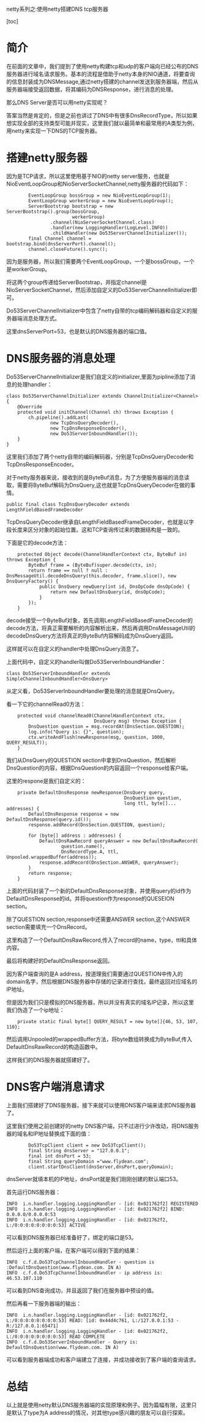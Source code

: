 netty系列之:使用netty搭建DNS tcp服务器

[toc]

# 简介

在前面的文章中，我们提到了使用netty构建tcp和udp的客户端向已经公布的DNS服务器进行域名请求服务。基本的流程是借助于netty本身的NIO通道，将要查询的信息封装成为DNSMessage,通过netty搭建的channel发送到服务器端，然后从服务器端接受返回数据，将其编码为DNSResponse，进行消息的处理。

那么DNS Server是否可以用netty实现呢？

答案当然是肯定的，但是之前也讲过了DNS中有很多DnsRecordType，所以如果想实现全部的支持类型可能并现实，这里我们就以最简单和最常用的A类型为例，用netty来实现一下DNS的TCP服务器。

# 搭建netty服务器

因为是TCP请求，所以这里使用基于NIO的netty server服务，也就是NioEventLoopGroup和NioServerSocketChannel,netty服务器的代码如下：

```
        EventLoopGroup bossGroup = new NioEventLoopGroup(1);
        EventLoopGroup workerGroup = new NioEventLoopGroup();
        ServerBootstrap bootstrap = new ServerBootstrap().group(bossGroup,
                        workerGroup)
                .channel(NioServerSocketChannel.class)
                .handler(new LoggingHandler(LogLevel.INFO))
                .childHandler(new Do53ServerChannelInitializer());
        final Channel channel = bootstrap.bind(dnsServerPort).channel();
        channel.closeFuture().sync();
```

因为是服务器，所以我们需要两个EventLoopGroup，一个是bossGroup，一个是workerGroup。

将这两个group传递给ServerBootstrap，并指定channel是NioServerSocketChannel，然后添加自定义的Do53ServerChannelInitializer即可。

Do53ServerChannelInitializer中包含了netty自带的tcp编码解码器和自定义的服务器端消息处理方式。

这里dnsServerPort=53，也是默认的DNS服务器的端口值。

# DNS服务器的消息处理

Do53ServerChannelInitializer是我们自定义的initializer,里面为pipline添加了消息的处理handler：

```
class Do53ServerChannelInitializer extends ChannelInitializer<Channel> {
    @Override
    protected void initChannel(Channel ch) throws Exception {
        ch.pipeline().addLast(
                new TcpDnsQueryDecoder(),
                new TcpDnsResponseEncoder(),
                new Do53ServerInboundHandler());
    }
}
```

这里我们添加了两个netty自带的编码解码器，分别是TcpDnsQueryDecoder和TcpDnsResponseEncoder。

对于netty服务器来说，接收到的是ByteBuf消息，为了方便服务器端的消息读取，需要将ByteBuf解码为DnsQuery,这也就是TcpDnsQueryDecoder在做的事情。

```
public final class TcpDnsQueryDecoder extends LengthFieldBasedFrameDecoder 
```

TcpDnsQueryDecoder继承自LengthFieldBasedFrameDecoder，也就是以字段长度来区分对象的起始位置。这和TCP查询传过来的数据结构是一致的。

下面是它的decode方法：

```
    protected Object decode(ChannelHandlerContext ctx, ByteBuf in) throws Exception {
        ByteBuf frame = (ByteBuf)super.decode(ctx, in);
        return frame == null ? null : DnsMessageUtil.decodeDnsQuery(this.decoder, frame.slice(), new DnsQueryFactory() {
            public DnsQuery newQuery(int id, DnsOpCode dnsOpCode) {
                return new DefaultDnsQuery(id, dnsOpCode);
            }
        });
    }
```

decode接受一个ByteBuf对象，首先调用LengthFieldBasedFrameDecoder的decode方法，将真正需要解析的内容解析出来，然后再调用DnsMessageUtil的decodeDnsQuery方法将真正的ByteBuf内容解码成为DnsQuery返回。

这样就可以在自定义的handler中处理DnsQuery消息了。

上面代码中，自定义的handler叫做Do53ServerInboundHandler：

```
class Do53ServerInboundHandler extends SimpleChannelInboundHandler<DnsQuery> 
```

从定义看，Do53ServerInboundHandler要处理的消息就是DnsQuery。

看一下它的channelRead0方法：

```
    protected void channelRead0(ChannelHandlerContext ctx,
                                DnsQuery msg) throws Exception {
        DnsQuestion question = msg.recordAt(DnsSection.QUESTION);
        log.info("Query is: {}", question);
        ctx.writeAndFlush(newResponse(msg, question, 1000, QUERY_RESULT));
    }
```

我们从DnsQuery的QUESTION section中拿到DnsQuestion，然后解析DnsQuestion的内容，根据DnsQuestion的内容返回一个response给客户端。

这里的respone是我们自定义的：

```
    private DefaultDnsResponse newResponse(DnsQuery query,
                                           DnsQuestion question,
                                           long ttl, byte[]... addresses) {
        DefaultDnsResponse response = new DefaultDnsResponse(query.id());
        response.addRecord(DnsSection.QUESTION, question);

        for (byte[] address : addresses) {
            DefaultDnsRawRecord queryAnswer = new DefaultDnsRawRecord(
                    question.name(),
                    DnsRecordType.A, ttl, Unpooled.wrappedBuffer(address));
            response.addRecord(DnsSection.ANSWER, queryAnswer);
        }
        return response;
    }
```

上面的代码封装了一个新的DefaultDnsResponse对象，并使用query的id作为DefaultDnsResponse的id。并将question作为response的QUESEION section。

除了QUESTION section,response中还需要ANSWER section,这个ANSWER section需要填充一个DnsRecord。

这里构造了一个DefaultDnsRawRecord,传入了record的name，type，ttl和具体内容。

最后将构建好的DefaultDnsResponse返回。

因为客户端查询的是A address，按道理我们需要通过QUESTION中传入的domain名字，然后根据DNS服务器中存储的记录进行查找，最终返回对应域名的IP地址。

但是因为我们只是模拟的DNS服务器，所以并没有真实的域名IP记录，所以这里我们伪造了一个ip地址：

```
    private static final byte[] QUERY_RESULT = new byte[]{46, 53, 107, 110};
```

然后调用Unpooled的wrappedBuffer方法，将byte数组转换成为ByteBuf,传入DefaultDnsRawRecord的构造函数中。

这样我们的DNS服务器就搭建好了。

# DNS客户端消息请求

上面我们搭建好了DNS服务器，接下来就可以使用DNS客户端来请求DNS服务器了。

这里我们使用之前创建好的netty DNS客户端，只不过进行少许改动，将DNS服务器的域名和IP地址替换成下面的值：

```
        Do53TcpClient client = new Do53TcpClient();
        final String dnsServer = "127.0.0.1";
        final int dnsPort = 53;
        final String queryDomain ="www.flydean.com";
        client.startDnsClient(dnsServer,dnsPort,queryDomain);
```

dnsServer就填本机的IP地址，dnsPort就是我们刚刚创建的默认端口53。

首先运行DNS服务器：

```
INFO  i.n.handler.logging.LoggingHandler - [id: 0x021762f2] REGISTERED
INFO  i.n.handler.logging.LoggingHandler - [id: 0x021762f2] BIND: 0.0.0.0/0.0.0.0:53
INFO  i.n.handler.logging.LoggingHandler - [id: 0x021762f2, L:/0:0:0:0:0:0:0:0:53] ACTIVE
```

可以看到DNS服务器已经准备好了，绑定的端口是53。

然后运行上面的客户端，在客户端可以得到下面的结果：

```
INFO  c.f.d.Do53TcpChannelInboundHandler - question is :DefaultDnsQuestion(www.flydean.com. IN A)
INFO  c.f.d.Do53TcpChannelInboundHandler - ip address is: 46.53.107.110
```

可以看到DNS查询成功，并且返回了我们在服务器中预设的值。

然后再看一下服务器端的输出：

```
INFO  i.n.handler.logging.LoggingHandler - [id: 0x021762f2, L:/0:0:0:0:0:0:0:0:53] READ: [id: 0x44d4c761, L:/127.0.0.1:53 - R:/127.0.0.1:65471]
INFO  i.n.handler.logging.LoggingHandler - [id: 0x021762f2, L:/0:0:0:0:0:0:0:0:53] READ COMPLETE
INFO  c.f.d.Do53ServerInboundHandler - Query is: DefaultDnsQuestion(www.flydean.com. IN A)
```

可以看到服务器端成功和客户端建立了连接，并成功接收到了客户端的查询请求。

# 总结

以上就是使用netty默认DNS服务器端的实现原理和例子。因为篇幅有限，这里只是默认了type为A address的情况，对其他type感兴趣的朋友可以自行探索。








